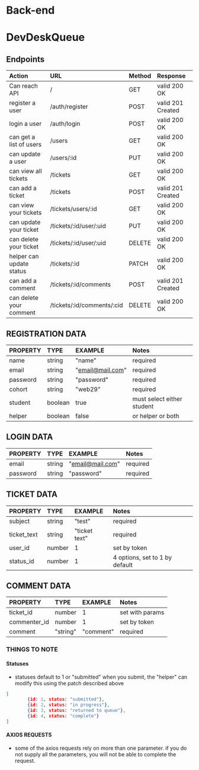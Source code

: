 # Back-end
# DevDeskQueue
## Endpoints

| Action                    | URL                        | Method | Response           |
| :------------------------ | :------------------------- | :----- | :----------------- |
| Can reach API             | /                          | GET    |  valid 200 OK      |
| register a user           | /auth/register             | POST   |  valid 201 Created |
| login a user              | /auth/login                | POST   |  valid 200 OK      |
| can get a list of users   | /users                     | GET    |  valid 200 OK      |
| can update a user         | /users/:id                 | PUT    |  valid 200 OK      |
| can view all tickets      | /tickets                   | GET    |  valid 200 OK      |
| can add a ticket          | /tickets                   | POST   |  valid 201 Created |
| can view your tickets     | /tickets/users/:id         | GET    |  valid 200 OK      |
| can update your ticket    | /tickets/:id/user/:uid     | PUT    |  valid 200 OK      |
| can delete your ticket    | /tickets/:id/user/:uid     | DELETE |  valid 200 OK      |
| helper can update status  | /tickets/:id               | PATCH  |  valid 200 OK      |
| can add a comment         | /tickets/:id/comments      | POST   |  valid 201 Created |
| can delete your comment   | /tickets/:id/comments/:cid | DELETE |  valid 200 OK      |
 

## REGISTRATION DATA

| PROPERTY               | TYPE              | EXAMPLE          | Notes                          |
| :-------------------   | :---------------- | :--------------  | :----------------------------- |
| name                   |  string           | "name"           | required                       |
| email                  |  string           | "email@mail.com" | required                       |
| password               |  string           | "password"       | required                       |
| cohort                 |  string           | "web29"          | required                       |
| student                |  boolean          | true             | must select either student     |
| helper                 |  boolean          | false            | or helper or both              |

## LOGIN DATA

| PROPERTY               | TYPE              | EXAMPLE          | Notes                          |
| :-------------------   | :---------------- | :--------------  | :----------------------------- |
| email                  |  string           | "email@mail.com" | required                       |
| password               |  string           | "password"       | required                       |

## TICKET DATA

| PROPERTY               | TYPE              | EXAMPLE          | Notes                          |
| :-------------------   | :---------------- | :--------------  | :----------------------------- |
| subject                |  string           | "test"           | required                       |
| ticket_text            |  string           | "ticket text"    | required                       |
| user_id                |  number           | 1                | set by token                   |
| status_id              |  number           | 1                | 4 options, set to 1 by default |

## COMMENT DATA

| PROPERTY               | TYPE              | EXAMPLE          | Notes                          |
| :-------------------   | :---------------- | :--------------  | :----------------------------- |
| ticket_id              |  number           | 1                | set with params                |
| commenter_id           |  number           | 1                | set by token                   |
| comment                |  "string"         | "comment"        | required                       |


### THINGS TO NOTE ###
#### Statuses
- statuses default to 1 or "submitted" when you submit, the "helper" can modify this using the patch described above

```json
[
        {id: 1, status: "submitted"},
        {id: 2, status: "in progress"},
        {id: 3, status: "returned to queue"},
        {id: 4, status: "complete"}
]
```

#### AXIOS REQUESTS
- some of the axios requests rely on more than one parameter. if you do not supply all the parameters, you will not be able to complete the request. 